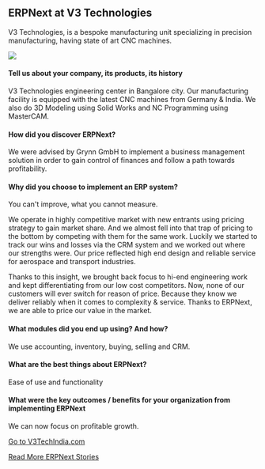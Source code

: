 <section class='top-section'>
	<h1>ERPNext at V3 Technologies</h1>
	<p class='lead text-muted'>V3 Technologies, is a bespoke manufacturing unit specializing in precision manufacturing, having state of art CNC machines.</p>
	<img class='greyscale' src='/assets/foundation/img/stories/v3tech.jpg'>
</section>

#### Tell us about your company, its products, its history

V3 Technologies engineering center in Bangalore city. Our manufacturing facility is equipped with the latest CNC machines from Germany & India. We also do 3D Modeling using Solid Works and NC Programming using MasterCAM.

#### How did you discover ERPNext?

We were advised by Grynn GmbH to implement a business management solution in order to gain control of finances and follow a path towards profitability.

#### Why did you choose to implement an ERP system?

You can't improve, what you cannot measure.

We operate in highly competitive market with new entrants using pricing strategy to gain market share. And we almost fell into that trap of pricing to the bottom by competing with them for the same work. Luckily we started to track our wins and losses via the CRM system and we worked out where our strengths were. Our price reflected high end design and reliable service for aerospace and transport industries.

Thanks to this insight, we brought back focus to hi-end engineering work  and kept differentiating from our low cost competitors. Now, none of our customers will ever switch for reason of price. Because they know we deliver reliably when it comes to complexity &
service. Thanks to ERPNext, we are able to price our value in the market.

#### What modules did you end up using? And how?

We use accounting, inventory, buying, selling and CRM.

#### What are the best things about ERPNext?

Ease of use and functionality

#### What were the key outcomes / benefits for your organization from implementing ERPNext

We can now focus on profitable growth.

<section class='text-center mt-5'>
	<p><a href='http://v3techindia.com' class='btn btn-secondary btn-sm'
		target='_blank'>Go to V3TechIndia.com</a></p>
	<p><a class='text-muted' href='/stories'>Read More ERPNext Stories</a></p>
</section>
